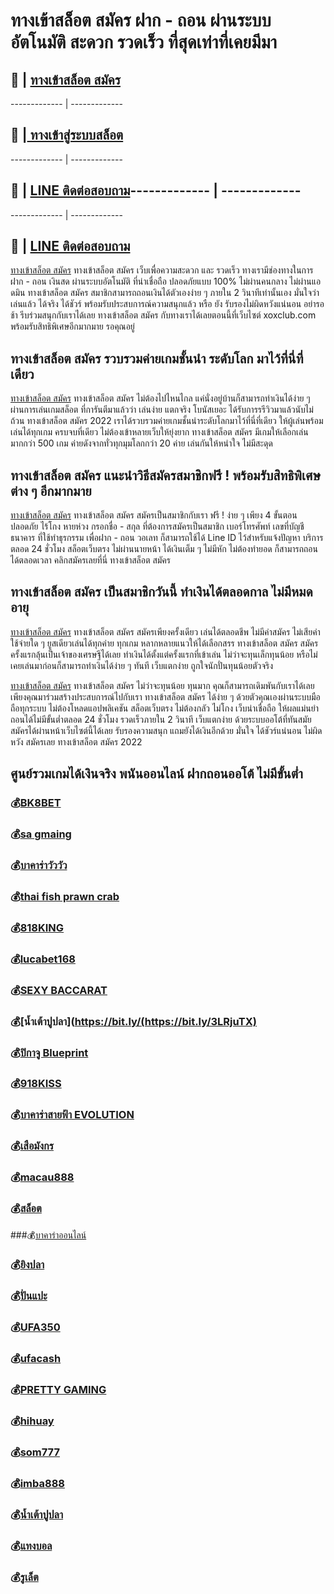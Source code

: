 # ทางเข้าสล็อต สมัคร ฝาก - ถอน ผ่านระบบอัตโนมัติ สะดวก รวดเร็ว ที่สุดเท่าที่เคยมีมา

## :money_with_wings: | [ทางเข้าสล็อต สมัคร ](https://bit.ly/3LRjuTX)
------------- | -------------
## :sparkling_heart: |[ ทางเข้าสู่ระบบสล็อต ](https://bit.ly/3LRjuTX)
------------- | -------------
## :calling: | [LINE ติดต่อสอบถาม](https://bit.ly/3fv4cbx)------------- | -------------

------------- | -------------
## :calling: | [LINE ติดต่อสอบถาม](https://bit.ly/3fv4cbx)
[ทางเข้าสล็อต สมัคร](https://bit.ly/3LRjuTX)​ ทางเข้าสล็อต สมัคร เว็บเพื่อความสะดวก และ รวดเร็ว ทางเรามีช่องทางในการฝาก - ถอน เงินสด ผ่านระบบอัตโนมัติ ที่น่าเชื่อถือ ปลอดภัยแบบ 100% ไม่ผ่านคนกลาง ไม่ผ่านแอดมิน ทางเข้าสล็อต สมัคร สมาชิกสามารถถอนเงินได้ตัวเองง่าย ๆ ภายใน 2 วินาทีเท่านั้นเอง มั่นใจว่าเล่นแล้ว ได้จริง ได้ชัวร์ พร้อมรับประสบการณ์ความสนุกแล้ว หรือ ยัง รับรองไม่ผิดหวังแน่นอน อย่ารอช้า รีบร่วมสนุกกับเราได้เลย ทางเข้าสล็อต สมัคร กับทางเราได้เลยตอนนี้ที่เว็บไซต์ xoxclub.com พร้อมรับสิทธิพิเศษอีกมากมาย รอคุณอยู่

## ทางเข้าสล็อต สมัคร รวบรวมค่ายเกมชั้นนำ ระดับโลก มาไว้ที่นี่ที่เดียว​
[ทางเข้าสล็อต สมัคร](https://bit.ly/3LRjuTX)​​ ทางเข้าสล็อต สมัคร ไม่ต้องไปไหนไกล แค่นั่งอยู่บ้านก็สามารถทำเงินได้ง่าย ๆ ผ่านการเล่นเกมสล็อต ที่การันตีมาแล้วว่า เล่นง่าย แตกจริง โบนัสเยอะ ได้รับการรรีวิวมาแล้วนับไม่ถ้วน ทางเข้าสล็อต สมัคร 2022 เราได้รวบรวมค่ายเกมชั้นนำระดับโลกมาไว้ที่นี่ที่เดียว ให้ผู้เล่นพร้อมเล่นได้ทุกเกม ครบจบที่เดียว ไม่ต้องเข้าหลายเว็บให้ยุ่งยาก ทางเข้าสล็อต สมัคร มีเกมให้เลือกเล่นมากกว่า 500 เกม ค่ายดังจากทั่วทุกมุมโลกกว่า 20 ค่าย เล่นกันให้หนำใจ ไม่มีสะดุด

## ทางเข้าสล็อต สมัคร แนะนำวิธีสมัครสมาชิกฟรี ! พร้อมรับสิทธิพิเศษต่าง ๆ อีกมากมาย
[ทางเข้าสล็อต สมัคร](https://bit.ly/3LRjuTX)​  ทางเข้าสล็อต สมัคร สมัครเป็นสมาชิกกับเรา ฟรี ! ง่าย ๆ เพียง 4 ขั้นตอน ปลอดภัย ไร้โกง หายห่วง
กรอกชื่อ - สกุล ที่ต้องการสมัครเป็นสมาชิก
เบอร์โทรศัพท์
เลขที่บัญชีธนาคาร ที่ใช้ทำธุรกรรม เพื่อฝาก - ถอน วอเลท ก็สามารถใช้ได้
Line ID ไว้สำหรับแจ้งปัญหา บริการตลอด 24 ชั่วโมง
สล็อตเว็บตรง ไม่ผ่านนายหน้า ได้เงินเต็ม ๆ ไม่มีหัก ไม่ต้องทำยอด ก็สามารถถอนได้ตลอดเวลา คลิกสมัครเลยที่นี่ ทางเข้าสล็อต สมัคร

## ทางเข้าสล็อต สมัคร เป็นสมาชิกวันนี้ ทำเงินได้ตลอดกาล ไม่มีหมดอายุ
[ทางเข้าสล็อต สมัคร](https://bit.ly/3LRjuTX)​​ ทางเข้าสล็อต สมัคร สมัครเพียงครั้งเดียว เล่นได้ตลอดชีพ ไม่มีค่าสมัคร ไม่เสียค่าใช้จ่ายใด ๆ ยูสเดียวเล่นได้ทุกค่าย ทุกเกม หลากหลายแนวให้ได้เลือกสรร ทางเข้าสล็อต สมัคร สมัครครั้งแรกลุ้นเป็นเจ้าของเศรษฐีได้เลย ทำเงินได้ตั้งแต่ครั้งแรกที่เข้าเล่น ไม่ว่าจะทุนเล็กทุนน้อย หรือไม่เคยเล่นมาก่อนก็สามารถทำเงินได้ง่าย ๆ ทันที เว็บแตกง่าย ถูกใจนักปั่นทุนน้อยตัวจริง

[ทางเข้าสล็อต สมัคร](https://bit.ly/3LRjuTX)​ ​ทางเข้าสล็อต สมัคร ไม่ว่าจะทุนน้อย ทุนมาก คุณก็สามารถเดิมพันกับเราได้เลย เพียงคุณมาร่วมสร้างประสบการณ์ไปกับเรา ทางเข้าสล็อต สมัคร ได้ง่าย ๆ ด้วยตัวคุณเองผ่านระบบมือถือทุกระบบ ไม่ต้องโหลดแอปพลิเคชัน สล็อตเว็บตรง ไม่ต้องกลัว ไม่โกง เว็บน่าเชื่อถือ ให้ผลแม่นยำ ถอนได้ไม่มีขั้นต่ำตลอด 24 ชั่วโมง รวดเร็วภายใน 2 วินาที เว็บแตกง่าย ด้วยระบบออโต้ที่ทันสมัย สมัครได้ผ่านหน้าเว็บไซต์นี้ได้เลย รับรองความสนุก แถมยังได้เงินอีกด้วย มั่นใจ ได้ชัวร์แน่นอน ไม่ผิดหวัง สมัครเลย ทางเข้าสล็อต สมัคร 2022

## ศูนย์รวมเกมได้เงินจริง พนันออนไลน์ ฝากถอนออโต้ ไม่มีขั้นต่ำ
### :moneybag:[BK8BET](https://bit.ly/3LRjuTX)​ ​
### :moneybag:[sa gmaing](https://bit.ly/3LRjuTX)​ ​
### :moneybag:[บาคาร่าวัววัว](https://bit.ly/3LRjuTX)​ 
### :moneybag:[thai fish prawn crab](https://bit.ly/3LRjuTX)​ 
### :moneybag:[818KING](https://bit.ly/3LRjuTX)​ ​
### :moneybag:[lucabet168](https://bit.ly/3LRjuTX)​ 
### :moneybag:[SEXY BACCARAT](https://bit.ly/3LRjuTX)​ 
### :moneybag:[น้ำเต้าปูปลา](https://bit.ly/(https://bit.ly/3LRjuTX)​ ​
### :moneybag:[ปิกาจู Blueprint](https://bit.ly/3LRjuTX)​ 
### :moneybag:[918KISS](https://bit.ly/3LRjuTX)​
### :moneybag:[บาคาร่าสายฟ้า EVOLUTION](https://bit.ly/3LRjuTX)​ 
### :moneybag:[เสือมังกร](https://bit.ly/3LRjuTX)​ 
### :moneybag:[macau888](https://bit.ly/3LRjuTX)​ 
### :moneybag:[สล็อต](https://bit.ly/3LRjuTX)​ 
 ###:moneybag:[บาคาร่าออนไลน์](https://bit.ly/3LRjuTX)​ 
### :moneybag:[ยิงปลา](https://bit.ly/3LRjuTX)​ 
### :moneybag:[ปั่นแปะ](https://bit.ly/3LRjuTX)​ 
### :moneybag:[UFA350](https://bit.ly/3LRjuTX)​ 
### :moneybag:[ufacash](https://bit.ly/3LRjuTX)​ 
### :moneybag:[PRETTY GAMING](https://bit.ly/3LRjuTX)​ 
### :moneybag:[hihuay](https://bit.ly/3LRjuTX)​ 
### :moneybag:[som777](https://bit.ly/3LRjuTX)​ 
### :moneybag:[imba888](https://bit.ly/3Lnpwvy)
### :moneybag:[น้ำเต้าปูปลา](https://bit.ly/3LRjuTX)​ 
### :moneybag:[แทงบอล](https://bit.ly/3LRjuTX)​ 
### :moneybag:[รูเล็ต](https://bit.ly/3LRjuTX)​ 


